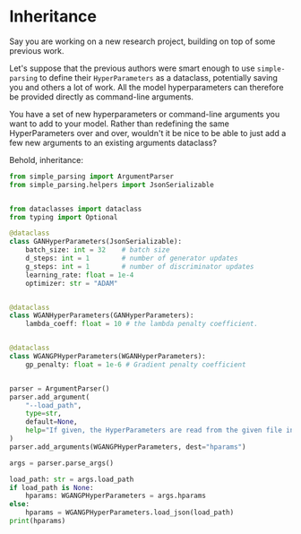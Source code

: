 # Inheritance

Say you are working on a new research project, building on top of some previous work.

Let's suppose that the previous authors were smart enough to use `simple-parsing` to define their `HyperParameters` as a dataclass, potentially saving you and others a lot of work. All the model hyperparameters can therefore be provided directly as command-line arguments.

You have a set of new hyperparameters or command-line arguments you want to add to your model. Rather than redefining the same HyperParameters over and over, wouldn't it be nice to be able to just add a few new arguments to an existing arguments dataclass?

Behold, inheritance:

```python
from simple_parsing import ArgumentParser
from simple_parsing.helpers import JsonSerializable


from dataclasses import dataclass
from typing import Optional

@dataclass
class GANHyperParameters(JsonSerializable):
    batch_size: int = 32    # batch size
    d_steps: int = 1        # number of generator updates
    g_steps: int = 1        # number of discriminator updates
    learning_rate: float = 1e-4
    optimizer: str = "ADAM"


@dataclass
class WGANHyperParameters(GANHyperParameters):
    lambda_coeff: float = 10 # the lambda penalty coefficient.


@dataclass
class WGANGPHyperParameters(WGANHyperParameters):
    gp_penalty: float = 1e-6 # Gradient penalty coefficient


parser = ArgumentParser()
parser.add_argument(
    "--load_path",
    type=str,
    default=None,
    help="If given, the HyperParameters are read from the given file instead of from the command-line."
)
parser.add_arguments(WGANGPHyperParameters, dest="hparams")

args = parser.parse_args()

load_path: str = args.load_path
if load_path is None:
    hparams: WGANGPHyperParameters = args.hparams  
else:
    hparams = WGANGPHyperParameters.load_json(load_path)
print(hparams)
```
